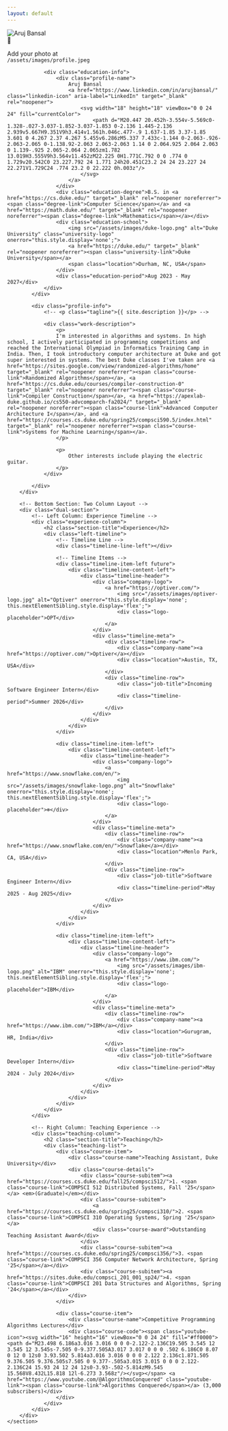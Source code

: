```yaml
---
layout: default
--- 
```


<div class="home-layout">
    <section class="hero-section">
        <!-- Top Section: Photo and Description Side by Side -->
        <div class="profile-section">
            <div class="profile-image">
                <div class="profile-photo-container">
                    <img src="/assets/images/profile.jpeg" alt="Aruj Bansal" class="profile-photo" onerror="this.style.display='none'; this.nextElementSibling.style.display='flex';">
                    <div class="profile-placeholder">
                        <span>📸</span>
                        <p>Add your photo at<br><code>/assets/images/profile.jpeg</code></p>
                    </div>
                </div>

                <div class="education-info">
                    <div class="profile-name">
                        Aruj Bansal
                        <a href="https://www.linkedin.com/in/arujbansal/" class="linkedin-icon" aria-label="LinkedIn" target="_blank" rel="noopener">
                            <svg width="18" height="18" viewBox="0 0 24 24" fill="currentColor">
                                <path d="M20.447 20.452h-3.554v-5.569c0-1.328-.027-3.037-1.852-3.037-1.853 0-2.136 1.445-2.136 2.939v5.667H9.351V9h3.414v1.561h.046c.477-.9 1.637-1.85 3.37-1.85 3.601 0 4.267 2.37 4.267 5.455v6.286zM5.337 7.433c-1.144 0-2.063-.926-2.063-2.065 0-1.138.92-2.063 2.063-2.063 1.14 0 2.064.925 2.064 2.063 0 1.139-.925 2.065-2.064 2.065zm1.782 13.019H3.555V9h3.564v11.452zM22.225 0H1.771C.792 0 0 .774 0 1.729v20.542C0 23.227.792 24 1.771 24h20.451C23.2 24 24 23.227 24 22.271V1.729C24 .774 23.2 0 22.222 0h.003z"/>
                            </svg>
                        </a>
                    </div>
                    <div class="education-degree">B.S. in <a href="https://cs.duke.edu/" target="_blank" rel="noopener noreferrer"><span class="degree-link">Computer Science</span></a> and <a href="https://math.duke.edu/" target="_blank" rel="noopener noreferrer"><span class="degree-link">Mathematics</span></a></div>
                    <div class="education-school">
                        <img src="/assets/images/duke-logo.png" alt="Duke University" class="university-logo" onerror="this.style.display='none';">
                        <a href="https://duke.edu/" target="_blank" rel="noopener noreferrer"><span class="university-link">Duke University</span></a>
                        <span class="location">Durham, NC, USA</span>
                    </div>
                    <div class="education-period">Aug 2023 - May 2027</div>
                </div>
            </div>

            <div class="profile-info">
                <!-- <p class="tagline">{{ site.description }}</p> -->

                <div class="work-description">
                    <p>
                    I'm interested in algorithms and systems. In high school, I actively participated in programming competitions and reached the International Olympiad in Informatics Training Camp in India. Then, I took introductory computer architecture at Duke and got super interested in systems. The best Duke classes I've taken are <a href="https://sites.google.com/view/randomized-algorithms/home" target="_blank" rel="noopener noreferrer"><span class="course-link">Randomized Algorithms</span></a>, <a href="https://cs.duke.edu/courses/compiler-construction-0" target="_blank" rel="noopener noreferrer"><span class="course-link">Compiler Construction</span></a>, <a href="https://apexlab-duke.github.io/cs550-advcomparch-fa2024/" target="_blank" rel="noopener noreferrer"><span class="course-link">Advanced Computer Architecture I</span></a>, and <a href="https://courses.cs.duke.edu/spring25/compsci590.5/index.html" target="_blank" rel="noopener noreferrer"><span class="course-link">Systems for Machine Learning</span></a>.
                    </p>

                    <p>
                        Other interests include playing the electric guitar.
                    </p>
                </div>

            </div>
        </div>

        <!-- Bottom Section: Two Column Layout -->
        <div class="dual-section">
            <!-- Left Column: Experience Timeline -->
            <div class="experience-column">
                <h2 class="section-title">Experience</h2>
                <div class="left-timeline">
                    <!-- Timeline Line -->
                    <div class="timeline-line-left"></div>

                    <!-- Timeline Items -->
                    <div class="timeline-item-left future">
                        <div class="timeline-content-left">
                            <div class="timeline-header">
                                <div class="company-logo">
                                    <a href="https://optiver.com/">
                                        <img src="/assets/images/optiver-logo.jpg" alt="Optiver" onerror="this.style.display='none'; this.nextElementSibling.style.display='flex';">
                                        <div class="logo-placeholder">OPT</div>
                                    </a>
                                </div>
                                <div class="timeline-meta">
                                    <div class="timeline-row">
                                        <div class="company-name"><a href="https://optiver.com/">Optiver</a></div>
                                        <div class="location">Austin, TX, USA</div>
                                    </div>
                                    <div class="timeline-row">
                                        <div class="job-title">Incoming Software Engineer Intern</div>
                                        <div class="timeline-period">Summer 2026</div>
                                    </div>
                                </div>
                            </div>
                        </div>
                    </div>

                    <div class="timeline-item-left">
                        <div class="timeline-content-left">
                            <div class="timeline-header">
                                <div class="company-logo">
                                    <a href="https://www.snowflake.com/en/">
                                        <img src="/assets/images/snowflake-logo.png" alt="Snowflake" onerror="this.style.display='none'; this.nextElementSibling.style.display='flex';">
                                        <div class="logo-placeholder">❄️</div>
                                    </a>
                                </div>
                                <div class="timeline-meta">
                                    <div class="timeline-row">
                                        <div class="company-name"><a href="https://www.snowflake.com/en/">Snowflake</a></div>
                                        <div class="location">Menlo Park, CA, USA</div>
                                    </div>
                                    <div class="timeline-row">
                                        <div class="job-title">Software Engineer Intern</div>
                                        <div class="timeline-period">May 2025 - Aug 2025</div>
                                    </div>
                                </div>
                            </div>
                        </div>
                    </div>

                    <div class="timeline-item-left">
                        <div class="timeline-content-left">
                            <div class="timeline-header">
                                <div class="company-logo">
                                    <a href="https://www.ibm.com/">
                                        <img src="/assets/images/ibm-logo.png" alt="IBM" onerror="this.style.display='none'; this.nextElementSibling.style.display='flex';">
                                        <div class="logo-placeholder">IBM</div>
                                    </a>
                                </div>
                                <div class="timeline-meta">
                                    <div class="timeline-row">
                                        <div class="company-name"><a href="https://www.ibm.com/">IBM</a></div>
                                        <div class="location">Gurugram, HR, India</div>
                                    </div>
                                    <div class="timeline-row">
                                        <div class="job-title">Software Developer Intern</div>
                                        <div class="timeline-period">May 2024 - July 2024</div>
                                    </div>
                                </div>
                            </div>
                        </div>
                    </div>
                </div>
            </div>

            <!-- Right Column: Teaching Experience -->
            <div class="teaching-column">
                <h2 class="section-title">Teaching</h2>
                <div class="teaching-list">
                    <div class="course-item">
                        <div class="course-name">Teaching Assistant, Duke University</div>
                        <div class="course-details">
                            <div class="course-subitem"><a href="https://courses.cs.duke.edu/fall25/compsci512/">1. <span class="course-link">COMPSCI 512 Distributed Systems, Fall '25</span></a> <em>(Graduate)</em></div>
                            <div class="course-subitem">
                                <a href="https://courses.cs.duke.edu/spring25/compsci310/">2. <span class="course-link">COMPSCI 310 Operating Systems, Spring '25</span></a>
                                <div class="course-award">Outstanding Teaching Assistant Award</div>
                            </div>
                            <div class="course-subitem"><a href="https://courses.cs.duke.edu/spring25/compsci356/">3. <span class="course-link">COMPSCI 356 Computer Network Architecture, Spring '25</span></a></div>
                            <div class="course-subitem"><a href="https://sites.duke.edu/compsci_201_001_sp24/">4. <span class="course-link">COMPSCI 201 Data Structures and Algorithms, Spring '24</span></a></div>
                        </div>
                    </div>

                    <div class="course-item">
                        <div class="course-name">Competitive Programming Algorithms Lectures</div>
                        <div class="course-code"><span class="youtube-icon"><svg width="16" height="16" viewBox="0 0 24 24" fill="#ff0000"><path d="M23.498 6.186a3.016 3.016 0 0 0-2.122-2.136C19.505 3.545 12 3.545 12 3.545s-7.505 0-9.377.505A3.017 3.017 0 0 0 .502 6.186C0 8.07 0 12 0 12s0 3.93.502 5.814a3.016 3.016 0 0 0 2.122 2.136c1.871.505 9.376.505 9.376.505s7.505 0 9.377-.505a3.015 3.015 0 0 0 2.122-2.136C24 15.93 24 12 24 12s0-3.93-.502-5.814zM9.545 15.568V8.432L15.818 12l-6.273 3.568z"/></svg></span> <a href="https://www.youtube.com/@AlgorithmsConquered" class="youtube-link"><span class="course-link">Algorithms Conquered</span></a> (3,000 subscribers)</div>
                    </div>
                </div>
            </div>
        </div>
    </section>
</div>
